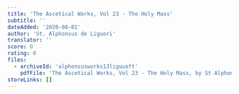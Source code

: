 ```yaml
---
title: 'The Ascetical Works, Vol 23 - The Holy Mass'
subtitle: ''
dateAdded: '2020-08-01'
author: 'St. Alphonsus de Liguori'
translator: ''
score: 0
rating: 0
files:
  - archiveId: 'alphonsusworks13liguuoft'
    pdfFile: 'The Ascetical Works, Vol 23 - The Holy Mass, by St Alphonsus de Liguori.pdf'
storeLinks: []
---
```



